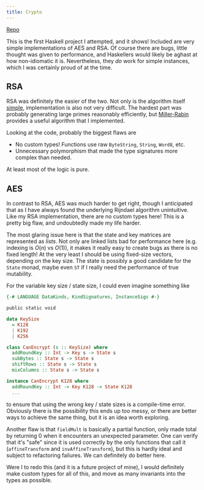 ```yaml
---
title: Crypto
---
```


<span class="fa fa-github"></span> <a href="https://github.com/tbidne/crypto">Repo</a>

This is the first Haskell project I attempted, and it shows! Included are very simple implementations of AES and RSA. Of course there are bugs, little thought was given to performance, and Haskellers would likely be aghast at how non-idiomatic it is. Nevertheless, they _do_ work for simple instances, which I was certainly proud of at the time.

## RSA

RSA was definitely the easier of the two. Not only is the algorithm itself [simple](https://en.wikipedia.org/wiki/RSA_(cryptosystem)#Operation), implementation is also not very difficult. The hardest part was probably generating large primes reasonably efficiently, but [Miller-Rabin](https://en.wikipedia.org/wiki/Miller%E2%80%93Rabin_primality_test) provides a useful algorithm that I implemented.

Looking at the code, probably the biggest flaws are

- No custom types! Functions use raw `ByteString`, `String`, `Word8`, etc.
- Unnecessary polymorphism that made the type signatures more complex than needed.

At least most of the logic is pure.

## AES

In contrast to RSA, AES was much harder to get right, though I anticipated that as I have always found the underlying Rijndael algorithm unintuitive. Like my RSA implementation, there are no custom types here! This is a pretty big flaw, and undoubtedly made my life harder.

The most glaring issue here is that the state and key matrices are represented as _lists_. Not only are linked lists bad for performance here (e.g. indexing is $O(n)$ vs $O(1)$), it makes it really easy to create bugs as there is no fixed length! At the very least I should be using fixed-size vectors, depending on the key size. The state is possibly a good candidate for the `State` monad, maybe even `ST` if I really need the performance of true mutability.

For the variable key size / state size, I could even imagine something like

```haskell
{-# LANGUAGE DataKinds, KindSignatures, InstanceSigs #-}

public static void

data KeySize
  = K128
  | K192
  | K256

class CanEncrypt (s :: KeySize) where
  addRoundKey :: Int -> Key s -> State s
  subBytes :: State s -> State s
  shiftRows :: State s -> State s
  mixColumns :: State s -> State s

instance CanEncrypt K128 where
  addRoundKey :: Int -> Key K128 -> State K128
  ...
```

to ensure that using the wrong key / state sizes is a compile-time error. Obviously there is the possibility this ends up too messy, or there are better ways to achieve the same thing, but it is an idea worth exploring.

Another flaw is that `fieldMult` is basically a partial function, only made total by returning 0 when it encounters an unexpected parameter. One can verify that it's "safe" since it is used correctly by the only functions that call it (`affineTransform` and `invAffineTransform`), but this is hardly ideal and subject to refactoring failures. We can definitely do better here.

Were I to redo this (and it is a future project of mine), I would definitely make custom types for all of this, and move as many invariants into the types as possible.